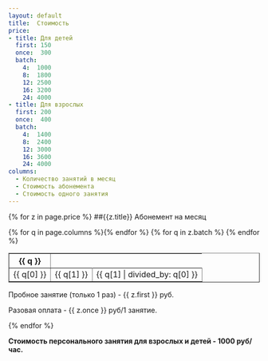 ```yaml
---
layout: default
title:  Стоимость
price:
- title: Для детей
  first: 150
  once:  300
  batch:
    4:  1000
    8:  1800
    12: 2500
    16: 3200
    24: 4000
- title: Для взрослых
  first: 200
  once:  400
  batch:
    4:  1400
    8:  2400
    12: 3000
    16: 3600
    24: 4000
columns:
  - Количество занятий в месяц
  - Стоимость абонемента
  - Стоимость одного занятия
---
```

{% for z in page.price %}
##{{z.title}}
Абонемент на месяц

<table border>
  <tr>
    {% for q in page.columns %}<th>{{ q }}</th>{% endfor %}
  </tr>
  {% for q in z.batch %}
  <tr align='right'>
    <td>{{ q[0] }}</td>
    <td>{{ q[1] }}</td>
    <td>{{ q[1] | divided_by: q[0] }}</td>
  </tr>
  {% endfor %}
</table>

Пробное занятие (только 1 раз) - {{ z.first }} руб.

Разовая оплата - {{ z.once }} руб/1 занятие.

{% endfor %}

**Стоимость персонального занятия для взрослых и детей - 1000 руб/час.**
